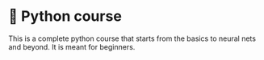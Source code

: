# 🌟 Python course

This is a complete python  course that starts from the basics to neural nets and beyond. It is meant for beginners.